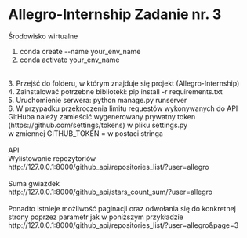 # Allegro-Internship Zadanie nr. 3

Środowisko wirtualne
1. conda create --name your_env_name
2. conda activate your_env_name
<br/>
3. Przejść do folderu, w którym znajduje się projekt (Allegro-Internship)<br/>
4. Zainstalować potrzebne biblioteki: pip install -r requirements.txt<br/>
5. Uruchomienie serwera: python manage.py runserver<br/>
6. W przypadku przekroczenia limitu requestów wykonywanych do API GitHuba należy zamieścić wygenerowany prywatny token (https://github.com/settings/tokens) w pliku settings.py <br/>
w zmiennej GITHUB_TOKEN = <token> w postaci stringa<br/>
<br/>
API
<br/>
Wylistowanie repozytoriów<br/>
http://127.0.0.1:8000/github_api/repositories_list/?user=allegro<br/>
<br/>
Suma gwiazdek<br/>
http://127.0.0.1:8000/github_api/stars_count_sum/?user=allegro<br/>
<br/>
Ponadto istnieje możliwość paginacji oraz odwołania się do konkretnej strony poprzez parametr jak w poniższym przykładzie<br/>
http://127.0.0.1:8000/github_api/repositories_list/?user=allegro&page=3<br/>
